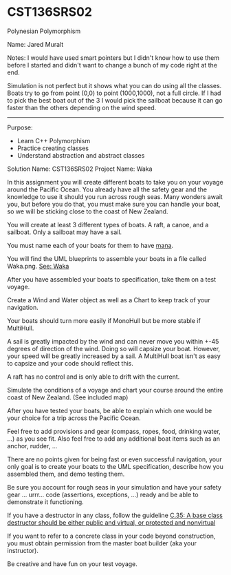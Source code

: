# CST136SRS02
Polynesian Polymorphism

Name: Jared Muralt

Notes:
I would have used smart pointers but I didn't know how to use them before I started
and didn't want to change a bunch of my code right at the end.

Simulation is not perfect but it shows what you can do using all the classes.
Boats try to go from point (0,0) to point (1000,1000), not a full circle.
If I had to pick the best boat out of the 3 I would pick the sailboat because
it can go faster than the others depending on the wind speed.

---

Purpose:

- Learn C++ Polymorphism
- Practice creating classes
- Understand abstraction and abstract classes

Solution Name: CST136SRS02
Project Name: Waka

In this assignment you will create different boats to take you on your voyage around the Pacific Ocean. You already have all the safety gear and the knowledge to use it should you run across rough seas. Many wonders await you, but before you do that, you must make sure you can handle your boat, so we will be sticking close to the coast of New Zealand.  

You will create at least 3 different types of boats. A raft, a canoe, and a sailboat.  Only a sailboat may have a sail. 

You must name each of your boats for them to have [mana](https://en.wikipedia.org/wiki/Mana#M%C4%81ori_use).  

You will find the UML blueprints to assemble your boats in a file called Waka.png. [See: Waka](https://en.wikipedia.org/wiki/Waka_(canoe))  

After you have assembled your boats to specification, take them on a test voyage.  

Create a Wind and Water object as well as a Chart to keep track of your navigation.  

Your boats should turn more easily if MonoHull but be more stable if MultiHull.  

A sail is greatly impacted by the wind and can never move you within +-45 degrees of direction of the wind. Doing so will capsize your boat. However, your speed will be greatly increased by a sail.  A MultiHull boat isn't as easy to capsize and your code should reflect this. 

A raft has no control and is only able to drift with the current.  

Simulate the conditions of a voyage and chart your course around the entire coast of New Zealand.  (See included map)

After you have tested your boats, be able to explain which one would be your choice for a trip across the Pacific Ocean.  

Feel free to add provisions and gear (compass, ropes, food, drinking water, ...) as you see fit.  Also feel free to add any additional boat items such as an anchor, rudder, ...  

There are no points given for being fast or even successful navigation, your only goal is to create your boats to the UML specification, describe how you assembled them, and demo testing them. 

Be sure you account for rough seas in your simulation and have your safety gear ... urrr... code (assertions, exceptions, ...) ready and be able to demonstrate it functioning.  

If you have a destructor in any class, follow the guideline [C.35: A base class destructor should be either public and virtual, or protected and nonvirtual](https://github.com/isocpp/CppCoreGuidelines/blob/master/CppCoreGuidelines.md#Rc-dtor-virtual)  

If you want to refer to a concrete class in your code beyond construction, you must obtain permission from the master boat builder (aka your instructor). 

Be creative and have fun on your test voyage. 
